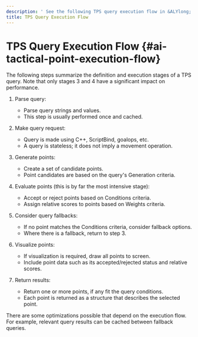 ```yaml
---
description: ' See the following TPS query execution flow in &ALYlong;. '
title: TPS Query Execution Flow
---
```

# TPS Query Execution Flow {#ai-tactical-point-execution-flow}

The following steps summarize the definition and execution stages of a TPS query\. Note that only stages 3 and 4 have a significant impact on performance\.

1. Parse query:
   + Parse query strings and values\.
   + This step is usually performed once and cached\.

1. Make query request:
   + Query is made using C\+\+, ScriptBind, goalops, etc\.
   + A query is stateless; it does not imply a movement operation\.

1. Generate points:
   + Create a set of candidate points\.
   + Point candidates are based on the query's Generation criteria\.

1. Evaluate points \(this is by far the most intensive stage\):
   + Accept or reject points based on Conditions criteria\.
   + Assign relative scores to points based on Weights criteria\.

1. Consider query fallbacks:
   + If no point matches the Conditions criteria, consider fallback options\.
   + Where there is a fallback, return to step 3\.

1. Visualize points:
   + If visualization is required, draw all points to screen\.
   + Include point data such as its accepted/rejected status and relative scores\.

1. Return results:
   + Return one or more points, if any fit the query conditions\.
   + Each point is returned as a structure that describes the selected point\.

There are some optimizations possible that depend on the execution flow\. For example, relevant query results can be cached between fallback queries\.